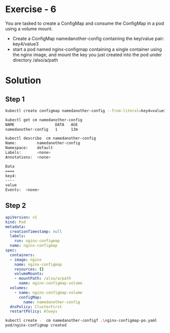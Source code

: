 # Exercise - 6

You are tasked to create a ConfigMap and consume the ConfigMap in a pod using a volume mount.

- Create a ConfigMap namedanother-config containing the key/value pair: key4/value3
- start a pod named nginx-configmap containing a single container using the nginx image, and mount the key you just created into the pod under directory /also/a/path

# Solution

## Step 1

```sh
kubectl create configmap namedanother-config --from-literal=key4=value3

kubectl get cm namedanother-config
NAME                  DATA   AGE
namedanother-config   1      13m

kubectl describe  cm namedanother-config
Name:         namedanother-config
Namespace:    default
Labels:       <none>
Annotations:  <none>

Data
====
key4:
----
value
Events:  <none>
```

## Step 2

```yaml
apiVersion: v1
kind: Pod
metadata:
  creationTimestamp: null
  labels:
    run: nginx-configmap 
  name: nginx-configmap  
spec:
  containers:
  - image: nginx
    name: nginx-configmap
    resources: {}        
    volumeMounts:
    - mountPath: /also/a/path
      name: nginx-configmap-volume
  volumes:
    - name: nginx-configmap-volume
      configMap:
        name: namedanother-config
  dnsPolicy: ClusterFirst
  restartPolicy: Always 
  ```

```sh
kubectl create -  cm namedanother-configf .\nginx-configmap-po.yaml
pod/nginx-configmap created
```